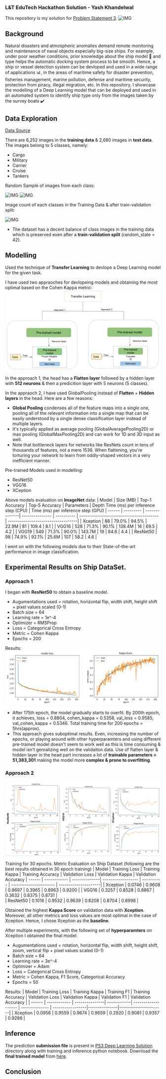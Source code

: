 ### L&T EduTech Hackathon Solution - Yash Khandelwal

This repository is my solution for [Problem Statement 3](https://unstop.com/hackathon/lt-edutech-hackathon-at-shaastra-iitm-shaastra-2023-indian-institute-of-technology-iit-madras-579093). 
![IMG](https://d8it4huxumps7.cloudfront.net/uploads/images/opportunity/banner/63b9583cccb14_lt-edutech-hackathon-at-shaastra-iitm.png?d=1920x557)

## Background

Natural disasters and atmospheric anomalies demand remote monitoring and maintenance of naval objects especially big-size ships. For example, under poor weather conditions, prior knowledge about the ship model 🚢 and type helps the automatic docking system process to be smooth. Hence, a ship or vessel detection system can be devloped  and used in a wide range of applications 📊, in the areas of maritime safety for disaster prevention, fisheries management, marine pollution, defense and maritime security, protection from piracy, illegal migration, etc. In this repository, I showcase the modelling of a Deep Learning model that can be deployed and used in an automated system to identify ship type only from the images taken by the survey boats ✔️

## Data Exploration
[Data Source](https://www.kaggle.com/datasets/arpitjain007/game-of-deep-learning-ship-datasets)

There are 6,252 images in the **training data** & 2,680 images in **test data**. The images belong to 5 classes, namely:
- Cargo
- Military 
- Carrier
- Cruise
- Tankers

Random Sample of images from each class:

![IMG](https://github.com/YashK07/Sol/blob/master/Readme%20Images/S2.png?raw=true)
![IMG](https://github.com/YashK07/Sol/blob/master/Readme%20Images/S3.png?raw=true)



Image count of each classes in the Training Data & after train-validation split:

![IMG](https://github.com/YashK07/Sol/blob/master/Readme%20Images/EDA1.png?raw=true)

- The dataset has a decent balance of class images in the training data which is preserved even after a **train-validation split** (random_state = 42).


## Modelling

Used the technique of **Transfer Learning** to devlope a Deep Learning model for the given task. 

I have used two appraoches for devlopeing models and obtaining the most optimal based on the Cohen Kappa metric:
![IMG](https://github.com/YashK07/PS3-Solution-by-Yash-Khandelwal/blob/master/Readme%20Images/approach.png?raw=true)

In the approach 1, the head has a **Flatten layer** followed by a hidden layer with **512 neurons** & then a predicition layer with 5 neurons (5 classes).

In the appraoch 2, I have used GlobalPooling instead of **Flatten** + **Hidden layers** in the head. Here are a few reasons:

- **Global Pooling** condenses all of the feature maps into a single one, pooling all of the relevant information into a single map that can be easily understood by a single dense classification layer instead of multiple layers.
- It's typically applied as average pooling (GlobalAveragePooling2D) or max pooling (GlobalMaxPooling2D) and can work for 1D and 3D input as well.
- Note that bottleneck layers for networks like ResNets count in tens of thousands of features, not a mere 1536. When flattening, you're torturing your network to learn from oddly-shaped vectors in a very inefficient manner.

Pre-trained Models used in modelling:
- ResNet50
- VGG16
- XCeption 

Above models evaluation on **ImageNet** data: 
| Model	| Size (MB) |	Top-1 Accuracy | Top-5 Accuracy |	Parameters |	Depth	Time (ms) per inference step (CPU) |	Time (ms) per inference step (GPU)
| ------ | --------- | --------------| --------------- | ---------- | ---------------------------------------- | -----------------------------------|
| Xception |	88 |	79.0% |	94.5%	| 22.9M	| 81 | 109.4 |	8.1 |
| VGG16 |	528 |	71.3% |	90.1% |	138.4M |	16 |	69.5 |	4.2  | 
| VGG19 | 549 |	71.3% |	90.0% |	143.7M |	19 |	84.8 |	4.4 |
| ResNet50 |	98 |	74.9% |	92.1% |	25.6M	| 107 |	58.2 |	4.6 | 

I went on with the following models due to their State-of-the-art performance in image classification.

## Experimental Results on Ship DataSet.

### Approach 1
I began with **ResNet50** to obtain a baseline model.
- Augumentations used = rotation, horizontal flip, width shift, height shift + pixel values scaled (0-1)
- Batch size = 64
- Learning rate = 1e^-4
- Optimizer = RMSProp
- Loss = Categorical Cross Entropy
- Metric = Cohen Kappa
- Epochs = 200

Results:
![IMG](https://github.com/YashK07/PS3-Solution-by-Yash-Khandelwal/blob/master/Readme%20Images/approach%201%20resnet50.png?raw=true)
- After 175th epoch, the model gradually starts to overfit. By 200th epoch, it achieves, loss = 0.8804, cohen_kappa = 0.5358, val_loss = 0.9585,  val_cohen_kappa = 0.5346. Total training time for 200 epochs = 5hrs(approx).
- This approach gives suboptimal results. Even, increasing the number of epochs, or playing around with other hyperparamters and using different pre-trained model doesn't seem to work well as this is time consuming & model isn't genralizing well on the validaiton data. Use of flatten layer & hidden layer in the head part increases a lot of **trainable parameters = 51,383,301** making the model more **complex & prone to overfitting**. 


### Approach 2

![IMG](https://github.com/YashK07/PS3-Solution-by-Yash-Khandelwal/blob/master/Readme%20Images/experimental%20results.png?raw=true)

Training for 30 epochs.
Metric Evaluation on Ship Dataset (following are the best results obtained in 30 epoch training)
| Model	| Training Loss |	Training Kappa | Training Accuracy |	Validation Loss |	Validation Kappa |	Validation Accuracy
| ------ | ------------ | --------------| ------------------ | ---------- | ---------------------- | ---------------------|
| Xception |	0.0746 |	0.9608 |	0.9697	| 0.3965	| 0.8963 | 0.9200 |
| VGG16 |	0.3257 |	0.8528 |	0.8867 |	0.3632 |	0.8375 |	0.8731 |	 
| ResNet50 |	0.1016 |	0.9532 |	0.9639 |	0.6208	| 0.8704 |	0.8998 |	

Obtained the highest **Kappa Score** on validation data with **Xception**. Moreover, all other metrics and loss values are most optimal in the case of Xception. Hence, I chose Xception as the **baseline**.

After multiple experiments, with the following set of **hyperparamters** on Xception I obtained the final model:
- Augumentations used = rotation, horizontal flip, width shift, height shift, zoom, vertical flip + pixel values scaled (0-1)
- Batch size = 64
- Learning rate = 3e^-4
- Optimizer = Adam
- Loss = Categorical Cross Entropy
- Metric = Cohen Kappa, F1 Score, Categorical Accuracy
- Epochs = 50

Results:
| Model	| Training Loss |	Training Kappa | Training F1 |	Training Accuracy | Validation Loss |	Validation Kappa | Validation F1 |	Validation Accuracy |
| ------ | ------------ | ---------------| ------------| ------------------- | -------------- | -----------------|---------------|----------------------|
| Xception |	0.0956 |	0.9559 |	0.9674	| 0.9659	| 0.2920 | 0.9081 | 0.9357 | 0.9286 |

## Inference

The prediction **submission file** is present in [PS3 Deep Learning Solution](https://github.com/YashK07/PS3-Solution-by-Yash-Khandelwal/tree/master/PS3%20Deep%20Learning%20%20Solution) directory along with training and inference python notebook. Download the **final trained model** from [here](https://drive.google.com/file/d/1vNPNdv3m436L07kFrmnxQVDnuP7_cU4T/view?usp=share_link). 

## Conclusion
